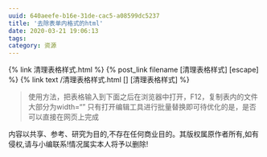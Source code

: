```yaml
---
uuid: 640aeefe-b16e-31de-cac5-a08599dc5237
title: '去除表单内格式的html'
date: 2020-03-21 19:06:13
tags:
category: 资源
---
```

{% link 清理表格样式.html %}
{% post_link filename [清理表格样式] [escape] %}
{% link text /清理表格样式.html [] [清理表格样式] %}
> 使用方法，把表格输入到下面之后在浏览器中打开，F12，复制表内的文件大部分为width=“” 只有打开编辑工具进行批量替换即可待优化的是，是否可以直接在网页上完成

内容以共享、参考、研究为目的,不存在任何商业目的。其版权属原作者所有,如有侵权,请与小编联系!情况属实本人将予以删除!